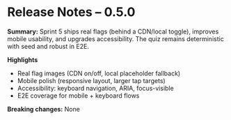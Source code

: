 # Release Notes – 0.5.0
**Summary:** Sprint 5 ships real flags (behind a CDN/local toggle), improves mobile usability, and upgrades accessibility. The quiz remains deterministic with seed and robust in E2E.

**Highlights**
- Real flag images (CDN on/off, local placeholder fallback)
- Mobile polish (responsive layout, larger tap targets)
- Accessibility: keyboard navigation, ARIA, focus-visible
- E2E coverage for mobile + keyboard flows

**Breaking changes:** None
